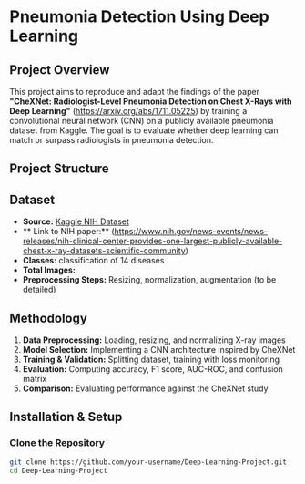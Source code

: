 # Pneumonia Detection Using Deep Learning  

## Project Overview  
This project aims to reproduce and adapt the findings of the paper **"CheXNet: Radiologist-Level Pneumonia Detection on Chest X-Rays with Deep Learning"** (https://arxiv.org/abs/1711.05225) by training a convolutional neural network (CNN) on a publicly available pneumonia dataset from Kaggle. The goal is to evaluate whether deep learning can match or surpass radiologists in pneumonia detection.  

## Project Structure 


## Dataset  
- **Source:** [Kaggle NIH Dataset](https://www.kaggle.com/datasets/nih-chest-xrays/data)
- ** Link to NIH paper:**  (https://www.nih.gov/news-events/news-releases/nih-clinical-center-provides-one-largest-publicly-available-chest-x-ray-datasets-scientific-community)
- **Classes:** classification of 14 diseases  
- **Total Images:**  
- **Preprocessing Steps:** Resizing, normalization, augmentation (to be detailed)  

## Methodology  
1. **Data Preprocessing:** Loading, resizing, and normalizing X-ray images  
2. **Model Selection:** Implementing a CNN architecture inspired by CheXNet  
3. **Training & Validation:** Splitting dataset, training with loss monitoring  
4. **Evaluation:** Computing accuracy, F1 score, AUC-ROC, and confusion matrix  
5. **Comparison:** Evaluating performance against the CheXNet study  

## Installation & Setup  
### Clone the Repository  
```sh
git clone https://github.com/your-username/Deep-Learning-Project.git
cd Deep-Learning-Project

